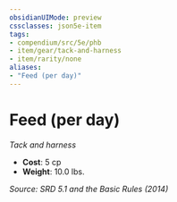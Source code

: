 ```yaml
---
obsidianUIMode: preview
cssclasses: json5e-item
tags:
- compendium/src/5e/phb
- item/gear/tack-and-harness
- item/rarity/none
aliases: 
- "Feed (per day)"
---
```

# Feed (per day)
*Tack and harness*  

- **Cost**: 5 cp
- **Weight**: 10.0 lbs.

*Source: SRD 5.1 and the Basic Rules (2014)*